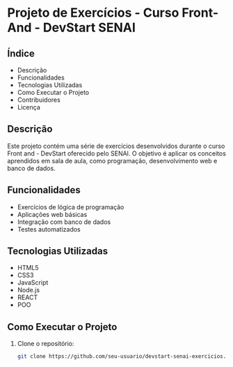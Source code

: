 # Projeto de Exercícios - Curso Front-And - DevStart SENAI


## Índice

- Descrição
- Funcionalidades
- Tecnologias Utilizadas
- Como Executar o Projeto
- Contribuidores
- Licença

## Descrição

Este projeto contém uma série de exercícios desenvolvidos durante o curso Front and - DevStart oferecido pelo SENAI. O objetivo é aplicar os conceitos aprendidos em sala de aula, como programação, desenvolvimento web e banco de dados.

## Funcionalidades

- Exercícios de lógica de programação
- Aplicações web básicas
- Integração com banco de dados
- Testes automatizados

## Tecnologias Utilizadas

- HTML5
- CSS3
- JavaScript
- Node.js
- REACT
- POO

## Como Executar o Projeto

1. Clone o repositório:
   ```bash
   git clone https://github.com/seu-usuario/devstart-senai-exercicios.git
